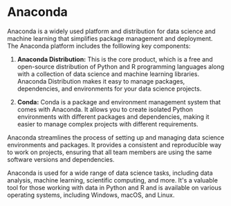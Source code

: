 # Anaconda

Anaconda is a widely used platform and distribution for data science and machine learning that simplifies package management and deployment. The Anaconda platform includes the folllowing key components:

1. **Anaconda Distribution:** This is the core product, which is a free and open-source distribution of Python and R programming languages along with a collection of data science and machine learning libraries. Anaconda Distribution makes it easy to manage packages, dependencies, and environments for your data science projects.

2. **Conda:** Conda is a package and environment management system that comes with Anaconda. It allows you to create isolated Python environments with different packages and dependencies, making it easier to manage complex projects with different requirements.

Anaconda streamlines the process of setting up and managing data science environments and packages. It provides a consistent and reproducible way to work on projects, ensuring that all team members are using the same software versions and dependencies.

Anaconda is used for a wide range of data science tasks, including data analysis, machine learning, scientific computing, and more. It's a valuable tool for those working with data in Python and R and is available on various operating systems, including Windows, macOS, and Linux.
